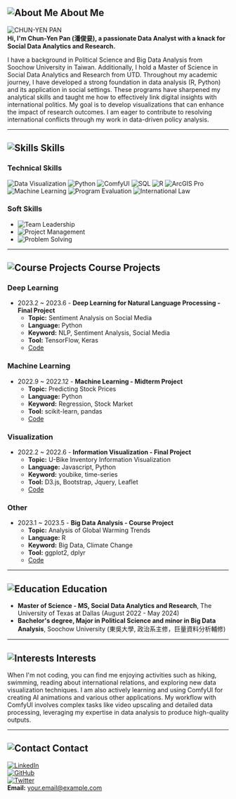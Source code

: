 ## ![About Me](https://via.placeholder.com/15/3498db/000000?text=+) About Me

![CHUN-YEN PAN](https://via.placeholder.com/150)  
**Hi, I'm Chun-Yen Pan (潘俊妟), a passionate Data Analyst with a knack for Social Data Analytics and Research.**

I have a background in Political Science and Big Data Analysis from Soochow University in Taiwan. Additionally, I hold a Master of Science in Social Data Analytics and Research from UTD. Throughout my academic journey, I have developed a strong foundation in data analysis (R, Python) and its application in social settings. These programs have sharpened my analytical skills and taught me how to effectively link digital insights with international politics. My goal is to develop visualizations that can enhance the impact of research outcomes. I am eager to contribute to resolving international conflicts through my work in data-driven policy analysis.

---

## ![Skills](https://via.placeholder.com/15/3498db/000000?text=+) Skills

### Technical Skills

![Data Visualization](https://img.shields.io/badge/-Data_Visualization-4CAF50?style=flat-square&logo=tableau&logoColor=white)
![Python](https://img.shields.io/badge/-Python-3776AB?style=flat-square&logo=python&logoColor=white)
![ComfyUI](https://img.shields.io/badge/-ComfyUI-F7DF1E?style=flat-square&logo=ComfyUI&logoColor=black)
![SQL](https://img.shields.io/badge/-SQL-4479A1?style=flat-square&logo=postgresql&logoColor=white)
![R](https://img.shields.io/badge/-R-276DC3?style=flat-square&logo=r&logoColor=white)
![ArcGIS Pro](https://img.shields.io/badge/-ArcGIS_Pro-0072C6?style=flat-square&logo=esri&logoColor=white)
![Machine Learning](https://img.shields.io/badge/-Machine_Learning-FF6F61?style=flat-square&logo=python&logoColor=white)
![Program Evaluation](https://img.shields.io/badge/-Program_Evaluation-6A1B9A?style=flat-square)
![International Law](https://img.shields.io/badge/-International_Law-2C3E50?style=flat-square)

### Soft Skills

- ![Team Leadership](https://img.shields.io/badge/-Team_Leadership-2ECC71?style=flat-square)
- ![Project Management](https://img.shields.io/badge/-Project_Management-E74C3C?style=flat-square)
- ![Problem Solving](https://img.shields.io/badge/-Problem_Solving-3498DB?style=flat-square)

---

## ![Course Projects](https://via.placeholder.com/15/3498db/000000?text=+) Course Projects

### Deep Learning
- 2023.2 ~ 2023.6 - **Deep Learning for Natural Language Processing - Final Project**
  - **Topic:** Sentiment Analysis on Social Media
  - **Language:** Python
  - **Keyword:** NLP, Sentiment Analysis, Social Media
  - **Tool:** TensorFlow, Keras
  - [Code](https://github.com/yourprofile/deep-learning-nlp)

### Machine Learning
- 2022.9 ~ 2022.12 - **Machine Learning - Midterm Project**
  - **Topic:** Predicting Stock Prices
  - **Language:** Python
  - **Keyword:** Regression, Stock Market
  - **Tool:** scikit-learn, pandas
  - [Code](https://github.com/yourprofile/machine-learning-stock-prediction)

### Visualization
- 2022.2 ~ 2022.6 - **Information Visualization - Final Project**
  - **Topic:** U-Bike Inventory Information Visualization
  - **Language:** Javascript, Python
  - **Keyword:** youbike, time-series
  - **Tool:** D3.js, Bootstrap, Jquery, Leaflet
  - [Code](https://github.com/yourprofile/u-bike-visualization)

### Other
- 2023.1 ~ 2023.5 - **Big Data Analysis - Course Project**
  - **Topic:** Analysis of Global Warming Trends
  - **Language:** R
  - **Keyword:** Big Data, Climate Change
  - **Tool:** ggplot2, dplyr
  - [Code](https://github.com/yourprofile/global-warming-analysis)

---

## ![Education](https://via.placeholder.com/15/3498db/000000?text=+) Education

- **Master of Science - MS, Social Data Analytics and Research**, The University of Texas at Dallas (August 2022 - May 2024)
- **Bachelor's degree, Major in Political Science and minor in Big Data Analysis**, Soochow University (東吳大學, 政治系主修，巨量資料分析輔修)

---

## ![Interests](https://via.placeholder.com/15/3498db/000000?text=+) Interests

When I'm not coding, you can find me enjoying activities such as hiking, swimming, reading about international relations, and exploring new data visualization techniques. I am also actively learning and using ComfyUI for creating AI animations and various other applications. My workflow with ComfyUI involves complex tasks like video upscaling and detailed data processing, leveraging my expertise in data analysis to produce high-quality outputs.

---

## ![Contact](https://via.placeholder.com/15/3498db/000000?text=+) Contact

[![LinkedIn](https://img.shields.io/badge/-LinkedIn-0077B5?style=flat-square&logo=linkedin&logoColor=white)](https://www.linkedin.com/in/chun-yen-pan-7867b0318)  
[![GitHub](https://img.shields.io/badge/-GitHub-181717?style=flat-square&logo=github&logoColor=white)](https://github.com/yourprofile)  
[![Twitter](https://img.shields.io/badge/-Twitter-1DA1F2?style=flat-square&logo=twitter&logoColor=white)](https://twitter.com/yourprofile)  
**Email:** your.email@example.com

